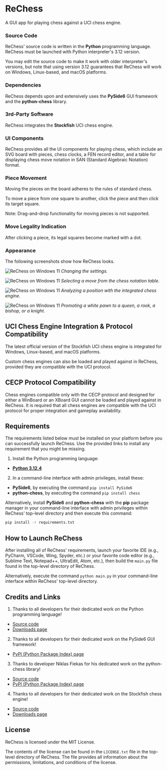 # ReChess

A GUI app for playing chess against a UCI chess engine.

### Source Code

ReChess' source code is written in the **Python** programming language.
ReChess must be launched with Python interpreter's 3.12 version.

You may edit the source code to make it work with older interpreter's
versions, but note that using version 3.12 guarantees that ReChess will
work on Windows, Linux-based, and macOS platforms.

### Dependencies

ReChess depends upon and extensively uses the **PySide6** GUI framework
and the **python-chess** library.

### 3rd-Party Software

ReChess integrates the **Stockfish** UCI chess engine.

### UI Components

ReChess provides all the UI components for playing chess, which include
an SVG board with pieces, chess clocks, a FEN record editor, and a table
for displaying chess move notation in SAN (Standard Algebraic Notation)
format.

### Piece Movement

Moving the pieces on the board adheres to the rules of standard chess.

To move a piece from one square to another, click the piece and then
click its target square.

Note: Drag-and-drop functionality for moving pieces is not supported.

### Move Legality Indication

After clicking a piece, its legal squares become marked with a dot.

### Appearance

The following screenshots show how ReChess looks.

![ReChess on Windows 11](link "ReChess on Windows 11")
*Changing the settings.*

![ReChess on Windows 11](link "ReChess on Windows 11")
*Selecting a move from the chess notation table.*

![ReChess on Windows 11](link "ReChess on Windows 11")
*Analyzing a position with the integrated chess engine.*

![ReChess on Windows 11](link "ReChess on Windows 11")
*Promoting a white pawn to a queen, a rook, a bishop, or a knight.*

## UCI Chess Engine Integration & Protocol Compatibility

The latest official version of the Stockfish UCI chess engine is
integrated for Windows, Linux-based, and macOS platforms.

Custom chess engines can also be loaded and played against in ReChess,
provided they are compatible with the UCI protocol.

## CECP Protocol Compatibility

Chess engines compatible only with the CECP protocol and designed for
either a WinBoard or an XBoard GUI cannot be loaded and played against
in ReChess. It is required that all chess engines are compatible with
the UCI protocol for proper integration and gameplay availability.

## Requirements

The requirements listed below must be installed on your platform before
you can successfully launch ReChess. Use the provided links to install
any requirement that you might be missing.

1. Install the Python programming language:

- [**Python 3.12.4**](https://www.python.org/ftp/python/3.12.4/python-3.12.4-amd64.exe)

2. In a command-line interface with admin privileges, install these:

- **PySide6**, by executing the command `pip install PySide6`
- **python-chess**, by executing the command `pip install chess`

Alternatively, install **PySide6** and **python-chess** with the **pip**
package manager in your command-line interface with admin privileges
within ReChess' top-level directory and then execute this command:

```bash
pip install -r requirements.txt
```

## How to Launch ReChess

After installing all of ReChess' requirements, launch your favorite IDE
(e.g., PyCharm, VSCode, Wing, Spyder, etc.) or your favorite code editor
(e.g., Sublime Text, Notepad++, UltraEdit, Atom, etc.), then build the
`main.py` file found in the top-level directory of ReChess.

Alternatively, execute the command `python main.py` in your command-line
interface within ReChess' top-level directory.

## Credits and Links

1. Thanks to all developers for their dedicated work on the Python
programming language!

- [Source code](https://github.com/python/cpython)
- [Downloads page](https://www.python.org/downloads)

2. Thanks to all developers for their dedicated work on the PySide6
GUI framework!

- [PyPI (Python Package Index) page](https://pypi.org/project/PySide6)

3. Thanks to developer Niklas Fiekas for his dedicated work on the
python-chess library!

- [Source code](https://github.com/niklasf/python-chess)
- [PyPI (Python Package Index) page](https://pypi.org/project/chess)

4. Thanks to all developers for their dedicated work on the
Stockfish chess engine!

- [Source code](https://github.com/official-stockfish/Stockfish)
- [Downloads page](https://stockfishchess.org/download)

## License

ReChess is licensed under the MIT License.

The contents of the license can be found in the `LICENSE.txt` file in
the top-level directory of ReChess. The file provides all information
about the permissions, limitations, and conditions of the license.
